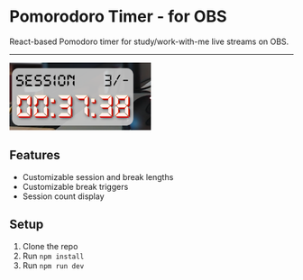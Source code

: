 # Pomorodoro Timer - for OBS

React-based Pomodoro timer for study/work-with-me live streams on OBS.

---

![Screenshot](public/image.png)

## Features

- Customizable session and break lengths
- Customizable break triggers
- Session count display

## Setup

1. Clone the repo
2. Run `npm install`
3. Run `npm run dev`
